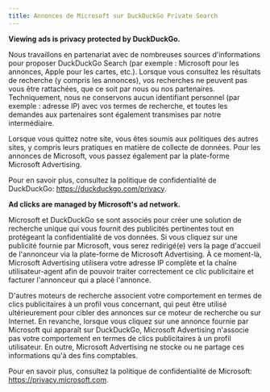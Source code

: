 ```yaml
---
title: Annonces de Microsoft sur DuckDuckGo Private Search
---
```


**Viewing ads is privacy protected by DuckDuckGo.**

Nous travaillons en partenariat avec de nombreuses sources d'informations pour proposer DuckDuckGo Search (par exemple : Microsoft pour les annonces, Apple pour les cartes, etc.). Lorsque vous consultez les résultats de recherche (y compris les annonces), vos recherches ne peuvent pas vous être rattachées, que ce soit par nous ou nos partenaires. Techniquement, nous ne conservons aucun identifiant personnel (par exemple : adresse IP) avec vos termes de recherche, et toutes les demandes aux partenaires sont également transmises par notre intermédiaire.

Lorsque vous quittez notre site, vous êtes soumis aux politiques des autres sites, y compris leurs pratiques en matière de collecte de données. Pour les annonces de Microsoft, vous passez également par la plate-forme Microsoft Advertising.

Pour en savoir plus, consultez la politique de confidentialité de DuckDuckGo: https://duckduckgo.com/privacy.

**Ad clicks are managed by Microsoft's ad network.**

Microsoft et DuckDuckGo se sont associés pour créer une solution de recherche unique qui vous fournit des publicités pertinentes tout en protégeant la confidentialité de vos données. Si vous cliquez sur une publicité fournie par Microsoft, vous serez redirigé(e) vers la page d'accueil de l'annonceur via la plate-forme de Microsoft Advertising. À ce moment-là, Microsoft Advertising utilisera votre adresse IP complète et la chaîne utilisateur-agent afin de pouvoir traiter correctement ce clic publicitaire et facturer l'annonceur qui a placé l'annonce.

D'autres moteurs de recherche associent votre comportement en termes de clics publicitaires à un profil vous concernant, qui peut être utilisé ultérieurement pour cibler des annonces sur ce moteur de recherche ou sur Internet. En revanche, lorsque vous cliquez sur une annonce fournie par Microsoft qui apparaît sur DuckDuckGo, Microsoft Advertising n'associe pas votre comportement en termes de clics publicitaires à un profil utilisateur. En outre, Microsoft Advertising ne stocke ou ne partage ces informations qu'à des fins comptables.

Pour en savoir plus, consultez la politique de confidentialité de Microsoft: https://privacy.microsoft.com.
